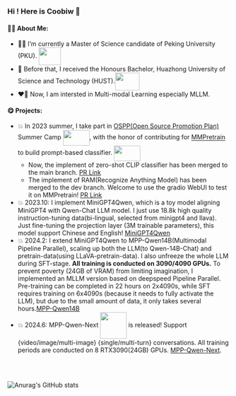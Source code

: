 ### Hi ! Here is Coobiw 👋

#### 🙋‍♂️ About Me:

- 👨‍🦰 I’m currently a Master of Science candidate of Peking University (PKU). <img src="https://www.pku.edu.cn/pku_logo_red.png" width = "50" height = "40"  align=center />
- 👦 Before that, I received the Honours Bachelor, Huazhong University of Science and Technology (HUST).<img src="https://upload.wikimedia.org/wikipedia/zh/thumb/a/ab/Huazhong_University_of_Science_%26_Technology_logo.svg/1920px-Huazhong_University_of_Science_%26_Technology_logo.svg.png" width = "55" height = "40" align=center />
- ❤️‍🔥 Now, I am intersted in Multi-modal Learning especially MLLM.

#### 😋 Projects:
- 💥 In 2023 summer, I take part in [OSPP(Open Source Promotion Plan)](https://summer-ospp.ac.cn/) Summer Camp <img src="https://summer-ospp.ac.cn/vite.svg" width = "60" height = "35"  align=center />, with the honor of contributing for [MMPretrain](https://github.com/open-mmlab/mmpretrain) to build prompt-based classifier. <img src="https://oss.openmmlab.com/www/community/mm.png" width = "60" height = "35"  align=center />
   - Now, the implement of zero-shot CLIP classifier has been merged to the main branch. [PR Link](https://github.com/open-mmlab/mmpretrain/pull/1737)
   - The implement of RAM(Recognize Anything Model) has been merged to the dev branch. Welcome to use the gradio WebUI to test it on MMPretrain! [PR Link](https://github.com/open-mmlab/mmpretrain/pull/1802)
- 💥 2023.10: I implement MiniGPT4Qwen, which is a toy model aligning MiniGPT4 with Qwen-Chat LLM model. I just use 18.8k high quality instruction-tuning data(bi-lingual, selected from minigpt4 and llava). Just fine-tuning the projection layer (3M trainable parameters), this model support Chinese and English! [MiniGPT4Qwen]([https://github.com/Coobiw/MiniGPT4Qwen](https://github.com/Coobiw/MiniGPT4Qwen/blob/master/MiniGPT4Qwen_README.md))
- 💥 2024.2:  I extend MiniGPT4Qwen to MPP-Qwen14B(Multimodal Pipeline Parallel), scaling up both the LLM(to Qwen-14B-Chat) and pretrain-data(using LLaVA-pretrain-data). I also unfreeze the whole LLM during SFT-stage. **All training is conducted on 3090/4090 GPUs.** To prevent poverty (24GB of VRAM) from limiting imagination, I implemented an MLLM version based on deepspeed Pipeline Parallel. Pre-training can be completed in 22 hours on 2x4090s, while SFT requires training on 6x4090s (because it needs to fully activate the LLM), but due to the small amount of data, it only takes several hours.[MPP-Qwen14B]([https://github.com/Coobiw/MiniGPT4Qwen](https://github.com/Coobiw/MiniGPT4Qwen/blob/master/MPPQwen14B_README.md))
- 💥 2024.6: MPP-Qwen-Next <img src="https://github.com/Coobiw/MiniGPT4Qwen/blob/master/assets/MPPQwen/logo.webp" width = "60" height = "60"  align=center /> is released! Support {video/image/multi-image} {single/multi-turn} conversations. All training periods are conducted on 8 RTX3090(24GB) GPUs. [MPP-Qwen-Next](https://github.com/Coobiw/MiniGPT4Qwen).
<br />
<br />

![Anurag's GitHub stats](https://github-readme-stats.vercel.app/api?username=Coobiw&show_icons=true&theme=rose)
